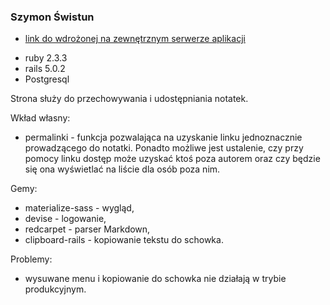 ### Szymon Świstun

- [link do wdrożonej na zewnętrznym serwerze aplikacji](https://proj1-ror.herokuapp.com/)

* ruby 2.3.3
* rails 5.0.2
* Postgresql

Strona służy do przechowywania i udostępniania notatek.

Wkład własny:
* permalinki - funkcja pozwalająca na uzyskanie linku 
jednoznacznie prowadzącego do notatki. Ponadto możliwe jest
 ustalenie, czy przy pomocy linku dostęp może uzyskać ktoś 
 poza autorem oraz czy będzie się ona wyświetlać na liście
 dla osób poza nim.

Gemy:
* materialize-sass - wygląd,
* devise - logowanie,
* redcarpet - parser Markdown,
* clipboard-rails - kopiowanie tekstu do schowka.

Problemy:
* wysuwane menu i kopiowanie do schowka nie działają 
w trybie produkcyjnym.